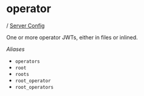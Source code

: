 # operator

/ [Server Config](../README.md) 

One or more operator JWTs, either in files or inlined.

*Aliases*
- `operators`
- `root`
- `roots`
- `root_operator`
- `root_operators`

